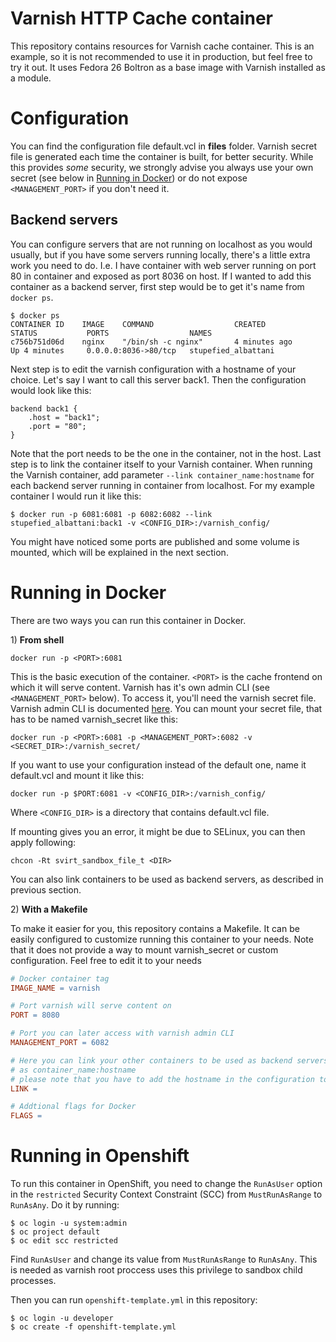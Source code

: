 # Varnish HTTP Cache container

This repository contains resources for Varnish cache container. This is an example, so it is not recommended to use it in production, but feel free to try it out. It uses Fedora 26 Boltron as a base image with Varnish installed as a module.

# Configuration

You can find the configuration file default.vcl in **files** folder. Varnish secret file is generated each time the container is built, for better security. While this provides *some* security, we strongly advise you always use your own secret (see below in [Running in Docker](#Running-in-Docker)) or do not expose `<MANAGEMENT_PORT>` if you don't need it.

## Backend servers

You can configure servers that are not running on localhost as you would usually, but if you have some servers running locally, there's a little extra work you need to do. I.e. I have container with web server running on port 80 in container and exposed as port 8036 on host. If I wanted to add this container as a backend server, first step would be to get it's name from `docker ps`.

```Shell
$ docker ps
CONTAINER ID    IMAGE    COMMAND                  CREATED              STATUS           PORTS                  NAMES
c756b751d06d    nginx    "/bin/sh -c nginx"       4 minutes ago        Up 4 minutes     0.0.0.0:8036->80/tcp   stupefied_albattani
```

Next step is to edit the varnish configuration with a hostname of your choice. Let's say I want to call this server back1. Then the configuration would look like this:

```VCL
backend back1 {
    .host = "back1";
    .port = "80";
}
```
Note that the port needs to be the one in the container, not in the host. Last step is to link the container itself to your Varnish container. When running the Varnish container, add parameter `--link container_name:hostname` for each backend server running in container from localhost. For my example container I would run it like this:

```Shell
$ docker run -p 6081:6081 -p 6082:6082 --link stupefied_albattani:back1 -v <CONFIG_DIR>:/varnish_config/

``` 
You might have noticed some ports are published and some volume is mounted, which will be explained in the next section.

# Running in Docker
There are two ways you can run this container in Docker.

1\) **From shell**

```Shell
docker run -p <PORT>:6081
```
This is the basic execution of the container. `<PORT>` is the cache frontend on which it will serve content. Varnish has it's own admin CLI (see `<MANAGEMENT_PORT>` below). To access it, you'll need the varnish secret file. Varnish admin CLI is documented [here](https://varnish-cache.org/docs/4.1/reference/varnishadm.html). You can mount your secret file, that has to be named varnish_secret like this:

```Shell
docker run -p <PORT>:6081 -p <MANAGEMENT_PORT>:6082 -v <SECRET_DIR>:/varnish_secret/
```

If you want to use your configuration instead of the default one, name it default.vcl and mount it like this:


```
docker run -p $PORT:6081 -v <CONFIG_DIR>:/varnish_config/
```

Where `<CONFIG_DIR>` is a directory that contains default.vcl file.

If mounting gives you an error, it might be due to SELinux, you can then apply following:

```
chcon -Rt svirt_sandbox_file_t <DIR>
```

You can also link containers to be used as backend servers, as described in previous section.

2\) **With a Makefile**

To make it easier for you, this repository contains a Makefile. It can be easily configured to customize running this container to your needs. Note that it does not provide a way to mount varnish_secret or custom configuration. Feel free to edit it to your needs
```Makefile
# Docker container tag
IMAGE_NAME = varnish

# Port varnish will serve content on
PORT = 8080

# Port you can later access with varnish admin CLI
MANAGEMENT_PORT = 6082

# Here you can link your other containers to be used as backend servers
# as container_name:hostname
# please note that you have to add the hostname in the configuration too
LINK = 

# Addtional flags for Docker
FLAGS = 
```

# Running in Openshift
To run this container in OpenShift, you need to change the `RunAsUser` option in the `restricted` Security Context Constraint (SCC) from `MustRunAsRange` to `RunAsAny`. Do it by running:

```Shell
$ oc login -u system:admin
$ oc project default
$ oc edit scc restricted
```

Find `RunAsUser` and change its value from `MustRunAsRange` to `RunAsAny`. This is needed as varnish root proccess uses this privilege to sandbox child processes.

Then you can run `openshift-template.yml` in this repository:

```Shell
$ oc login -u developer
$ oc create -f openshift-template.yml
```
